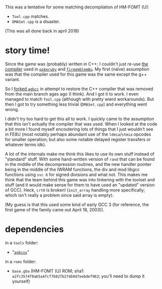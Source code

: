 This was a tentative for some matching decompilation of HM-FOMT (U):

- `Tool.cpp` matches.
- `DMASet.cpp` is a disaster.

(This was all done back in april 2018)

# story time!

Since the game was (probably) written in C++; I couldn't just re-use [the compiler](https://github.com/pret/agbcc) used in [`pokeruby`](https://github.com/pret/pokeruby) and [`fireemblem8u`](https://github.com/FireEmblemUniverse/fireemblem8u). My first (naïve) assumption was that the compiler used for this game was the same except the g++ variant.

So I [forked `agbcc`](https://github.com/StanHash/agbcc/tree/cxx) in attempt to restore the C++ compiler that was removed from the main branch ages ago (I think). And I got it to work. I even managed to match `Tool.cpp` (although with pretty wierd workarounds). But then I got to try something less trivial (`DMASet.cpp`) and everything went wrong.

I didn't try too hard to get this all to work. I quickly came to the assumption that this isn't actually the compiler that was used. When I looked at the code a bit more I found myself encoutering lots of things that I just wouldn't see in FE8U (most notably perhaps abundant use of the `ldmia`/`stmia` opcodes for smaller operation; but also some notable delayed register transfers or whatever terms idk).

A lot of the internals make me think this likes to use its own stuff instead of "standard" stuff. With some hand-written version of `rand` that can be found in the middle of the decompression routines, and the new handler pointer being in the middle of the IWRAM functions, the div and mod libgcc functions using `svc 6` for signed divisions and what not. This makes me think that the team behind this game was into tinkering with the toolset and stuff (and it would make sense for them to have used an "updated" version of GCC). Heck, `crt0` is broken! (`init_array` handling more specifically; which isn't really a problem since said array is empty).

(My guess is that this used some kind of early GCC 3 (for reference, the first game of the family came out April 18, 2003)).

# dependencies

in a `tools` folder:
- "[`agbcxx`](https://github.com/StanHash/agbcc/tree/cxx)"

in a `roms` folder:
- `base.gba` (HM-FOMT (U) ROM; sha1: `a2fc3574f0a65a4fcf7682fb274b9d7eebdef963`; you'll need to dump it yourself)
